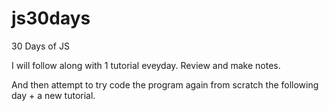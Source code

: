 # js30days
30 Days of JS

I will follow along with 1 tutorial eveyday. Review and make notes.

And then attempt to try code the program again from scratch the following day + a new tutorial.
